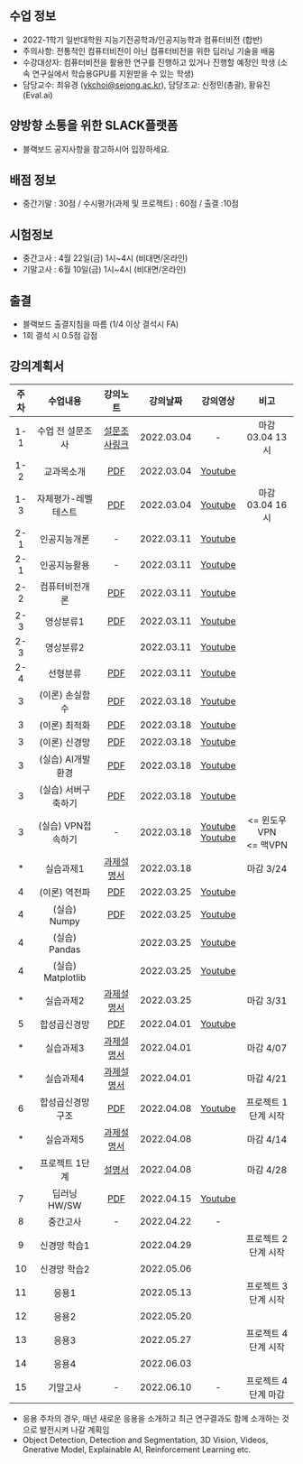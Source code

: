 
## 수업 정보
- 2022-1학기 일반대학원 지능기전공학과/인공지능학과 컴퓨터비전 (합반)
- 주의사항: 전통적인 컴퓨터비전이 아닌 컴퓨터비전을 위한 딥러닝 기술을 배움 
- 수강대상자: 컴퓨터비전을 활용한 연구를 진행하고 있거나 진행할 예정인 학생 (소속 연구실에서 학습용GPU를 지원받을 수 있는 학생)
- 담당교수: 최유경 (ykchoi@sejong.ac.kr), 담당조교: 신정민(총괄), 황유진(Eval.ai)

## 양방향 소통을 위한 SLACK플랫폼
- 블랙보드 공지사항을 참고하시어 입장하세요. 


## 배점 정보
- 중간기말 : 30점 / 수시평가(과제 및 프로젝트) : 60점 / 출결 :10점

## 시험정보
- 중간고사 : 4월 22일(금) 1시~4시 (비대면/온라인)
- 기말고사 : 6월 10일(금) 1시~4시 (비대면/온라인)

## 출결
- 블랙보드 출결지침을 따름 (1/4 이상 결석시 FA)
- 1회 결석 시 0.5점 감점


## 강의계획서
| 주차 | 수업내용 | 강의노트 | 강의날짜 | 강의영상 | 비고 | 
|:---:|:---:|:---:|:---:|:---:|:---:| 
|1-1| 수업 전 설문조사 | [설문조사링크](https://forms.gle/7KGFY31TN2DxgZpv6) | 2022.03.04 | - | 마감 03.04 13시 |
|1-2| 교과목소개 | [PDF](https://github.com/sejongresearch/2022.ComputerVision/blob/main/LectureNote/%5B%E1%84%8F%E1%85%A5%E1%86%B7%E1%84%91%E1%85%B2%E1%84%90%E1%85%A5%E1%84%87%E1%85%B5%E1%84%8C%E1%85%A5%E1%86%AB%5D%5B1%E1%84%8C%E1%85%AE%E1%84%8E%E1%85%A1%5D%20%E1%84%80%E1%85%AA%E1%84%86%E1%85%A9%E1%86%A8%E1%84%89%E1%85%A9%E1%84%80%E1%85%A2%20(2022).pdf) | 2022.03.04 | [Youtube](https://youtu.be/qppT9InrQsI) | |
|1-3| 자체평가-레벨테스트 | [PDF](https://github.com/sejongresearch/2022.ComputerVision/blob/main/LectureNote/%5B%E1%84%8F%E1%85%A5%E1%86%B7%E1%84%91%E1%85%B2%E1%84%90%E1%85%A5%E1%84%87%E1%85%B5%E1%84%8C%E1%85%A5%E1%86%AB%5D%5B1%E1%84%8C%E1%85%AE%E1%84%8E%E1%85%A1%5D%20%E1%84%85%E1%85%A6%E1%84%87%E1%85%A6%E1%86%AF%E1%84%90%E1%85%A6%E1%84%89%E1%85%B3%E1%84%90%E1%85%B3%20(2022).pdf) | 2022.03.04 | [Youtube](https://youtu.be/Rzk-0lCN9lw) | 마감 03.04 16시 |
|2-1| 인공지능개론  | - | 2022.03.11 | [Youtube](https://youtu.be/vdzaVKzJikY) | |
|2-1| 인공지능활용  | - | 2022.03.11 | [Youtube](https://youtu.be/uqapSC9Spos) | |
|2-2| 컴퓨터비전개론 | [PDF]()  | 2022.03.11 | [Youtube]() | |
|2-3|   영상분류1 | [PDF](https://github.com/sejongresearch/2022.ComputerVision/blob/main/LectureNote/%5B%E1%84%8F%E1%85%A5%E1%86%B7%E1%84%91%E1%85%B2%E1%84%90%E1%85%A5%E1%84%87%E1%85%B5%E1%84%8C%E1%85%A5%E1%86%AB%5D%5B2%E1%84%8C%E1%85%AE%E1%84%8E%E1%85%A1%5D%20%E1%84%8B%E1%85%A7%E1%86%BC%E1%84%89%E1%85%A1%E1%86%BC%E1%84%87%E1%85%AE%E1%86%AB%E1%84%85%E1%85%B2%20(2022).pdf) | 2022.03.11 | [Youtube](https://youtu.be/ZnDGBvnNsSU) |  |
|2-3|   영상분류2 |  | 2022.03.11 |  [Youtube](https://youtu.be/bsZq4-P8eek) |  |
|2-4|   선형분류   | [PDF](https://github.com/sejongresearch/2022.ComputerVision/blob/main/LectureNote/%5B%E1%84%8F%E1%85%A5%E1%86%B7%E1%84%91%E1%85%B2%E1%84%90%E1%85%A5%E1%84%87%E1%85%B5%E1%84%8C%E1%85%A5%E1%86%AB%5D%5B2%E1%84%8C%E1%85%AE%E1%84%8E%E1%85%A1%5D%20%E1%84%89%E1%85%A5%E1%86%AB%E1%84%92%E1%85%A7%E1%86%BC%E1%84%87%E1%85%AE%E1%86%AB%E1%84%85%E1%85%B2%20(2022).pdf) | 2022.03.11 | [Youtube](https://youtu.be/X-k5QjFnzmI) |  |
|3|   (이론) 손실함수   | [PDF](https://github.com/sejongresearch/2022.ComputerVision/blob/main/LectureNote/%5B%E1%84%8F%E1%85%A5%E1%86%B7%E1%84%91%E1%85%B2%E1%84%90%E1%85%A5%E1%84%87%E1%85%B5%E1%84%8C%E1%85%A5%E1%86%AB%5D%5B3%E1%84%8C%E1%85%AE%E1%84%8E%E1%85%A1%5D%20%E1%84%89%E1%85%A9%E1%86%AB%E1%84%89%E1%85%B5%E1%86%AF%E1%84%92%E1%85%A1%E1%86%B7%E1%84%89%E1%85%AE%20(2022).pdf) | 2022.03.18 | [Youtube](https://youtu.be/3o-AtdLvSBA) |  |
|3|    (이론) 최적화   | [PDF](https://github.com/sejongresearch/2022.ComputerVision/blob/main/LectureNote/%5B%E1%84%8F%E1%85%A5%E1%86%B7%E1%84%91%E1%85%B2%E1%84%90%E1%85%A5%E1%84%87%E1%85%B5%E1%84%8C%E1%85%A5%E1%86%AB%5D%5B3%E1%84%8C%E1%85%AE%E1%84%8E%E1%85%A1%5D%20%E1%84%8E%E1%85%AC%E1%84%8C%E1%85%A5%E1%86%A8%E1%84%92%E1%85%AA%20(2022).pdf) | 2022.03.18 | [Youtube](https://youtu.be/N_l3OjVa7xY) |  |
|3|    (이론) 신경망   | [PDF](https://github.com/sejongresearch/2022.ComputerVision/blob/main/LectureNote/%5B%E1%84%8F%E1%85%A5%E1%86%B7%E1%84%91%E1%85%B2%E1%84%90%E1%85%A5%E1%84%87%E1%85%B5%E1%84%8C%E1%85%A5%E1%86%AB%5D%5B3%E1%84%8C%E1%85%AE%E1%84%8E%E1%85%A1%5D%20%E1%84%89%E1%85%B5%E1%86%AB%E1%84%80%E1%85%A7%E1%86%BC%E1%84%86%E1%85%A1%E1%86%BC%20(2022).pdf) | 2022.03.18 | [Youtube](https://youtu.be/bzLMpjSnzM0) |  |
|3|    (실습) AI개발환경   | [PDF](https://github.com/sejongresearch/2022.ComputerVision/blob/main/LectureNote/%5B%E1%84%8F%E1%85%A5%E1%86%B7%E1%84%91%E1%85%B2%E1%84%90%E1%85%A5%E1%84%87%E1%85%B5%E1%84%8C%E1%85%A5%E1%86%AB%5D%5B3%E1%84%8C%E1%85%AE%E1%84%8E%E1%85%A1%5D%5B%E1%84%89%E1%85%B5%E1%86%AF%E1%84%89%E1%85%B3%E1%86%B8%5D%20AI%E1%84%91%E1%85%B3%E1%84%85%E1%85%A9%E1%84%80%E1%85%B3%E1%84%85%E1%85%A2%E1%84%86%E1%85%B5%E1%86%BC%E1%84%8B%E1%85%B3%E1%86%AF%20%E1%84%8B%E1%85%B1%E1%84%92%E1%85%A1%E1%86%AB%20%E1%84%80%E1%85%A2%E1%84%87%E1%85%A1%E1%86%AF%E1%84%92%E1%85%AA%E1%86%AB%E1%84%80%E1%85%A7%E1%86%BC.pdf) | 2022.03.18 | [Youtube](https://youtu.be/5Ub634gSOoc) |  |
|3|    (실습) 서버구축하기  | [PDF](https://github.com/sejongresearch/2022.ComputerVision/blob/main/LectureNote/%5B%E1%84%8F%E1%85%A5%E1%86%B7%E1%84%91%E1%85%B2%E1%84%90%E1%85%A5%E1%84%87%E1%85%B5%E1%84%8C%E1%85%A5%E1%86%AB%5D%5B3%E1%84%8C%E1%85%AE%E1%84%8E%E1%85%A1%5D%5B%E1%84%89%E1%85%B5%E1%86%AF%E1%84%89%E1%85%B3%E1%86%B8%5D%20%E1%84%91%E1%85%B3%E1%84%85%E1%85%A1%E1%84%8B%E1%85%B5%E1%84%87%E1%85%B5%E1%86%BA%E1%84%89%E1%85%A5%E1%84%87%E1%85%A5%20%E1%84%80%E1%85%AE%E1%84%8E%E1%85%AE%E1%86%A8%E1%84%92%E1%85%A1%E1%84%80%E1%85%B5.pdf) | 2022.03.18 | [Youtube](https://youtu.be/b7L0bKHtFn4) |  |
|3|    (실습) VPN접속하기  | - | 2022.03.18 | [Youtube](https://youtu.be/3AG35xlyoLk) <br> [Youtube](https://youtu.be/Lt22rHN5T0I) | <= 윈도우VPN <br> <= 맥VPN |
| * |    실습과제1   | [과제설명서](https://github.com/sejongresearch/2022.ComputerVision/blob/main/Labs/w3p1.md) | 2022.03.18 | | 마감 3/24 |
| 4 |    (이론) 역전파   | [PDF](https://github.com/sejongresearch/2022.ComputerVision/blob/main/LectureNote/%5B%E1%84%8F%E1%85%A5%E1%86%B7%E1%84%91%E1%85%B2%E1%84%90%E1%85%A5%E1%84%87%E1%85%B5%E1%84%8C%E1%85%A5%E1%86%AB%5D%5B4%E1%84%8C%E1%85%AE%E1%84%8E%E1%85%A1%5D%20%E1%84%8B%E1%85%A7%E1%86%A8%E1%84%8C%E1%85%A5%E1%86%AB%E1%84%91%E1%85%A1%20(2022).pdf) | 2022.03.25 | [Youtube](https://youtu.be/sIBb_XjCr_o) |  |
| 4 |    (실습) Numpy   | [PDF](https://github.com/sejongresearch/2022.ComputerVision/blob/main/LectureNote/%5B%E1%84%8F%E1%85%A5%E1%86%B7%E1%84%91%E1%85%B2%E1%84%90%E1%85%A5%E1%84%87%E1%85%B5%E1%84%8C%E1%85%A5%E1%86%AB%5D%5B4%E1%84%8C%E1%85%AE%E1%84%8E%E1%85%A1%5D%20ML%E1%84%91%E1%85%B3%E1%84%85%E1%85%A9%E1%84%80%E1%85%B3%E1%84%85%E1%85%A2%E1%84%86%E1%85%B5%E1%86%BC%E1%84%8B%E1%85%B3%E1%86%AF%20%E1%84%8B%E1%85%B1%E1%84%92%E1%85%A1%E1%86%AB%20%E1%84%85%E1%85%A1%E1%84%8B%E1%85%B5%E1%84%87%E1%85%B3%E1%84%85%E1%85%A5%E1%84%85%E1%85%B5%20(2022).pdf) | 2022.03.25 | [Youtube](https://youtu.be/ldPlbc5E604) |  |
| 4 |    (실습) Pandas   |  | 2022.03.25 | [Youtube](https://youtu.be/lKVS3usOILA) |  |
| 4 |    (실습) Matplotlib   |  | 2022.03.25 | [Youtube](https://youtu.be/JA7-WTUfPW4) |  |
| * |    실습과제2   | [과제설명서](https://github.com/sejongresearch/2022.ComputerVision/blob/main/Labs/w4p1.md) | 2022.03.25 | | 마감 3/31 |
| 5 | 합성곱신경망  | [PDF](https://github.com/sejongresearch/2022.ComputerVision/blob/main/LectureNote/%5B%E1%84%8F%E1%85%A5%E1%86%B7%E1%84%91%E1%85%B2%E1%84%90%E1%85%A5%E1%84%87%E1%85%B5%E1%84%8C%E1%85%A5%E1%86%AB%5D%5B5%E1%84%8C%E1%85%AE%E1%84%8E%E1%85%A1%5D%20%E1%84%92%E1%85%A1%E1%86%B8%E1%84%89%E1%85%A5%E1%86%BC%E1%84%80%E1%85%A9%E1%86%B8%E1%84%89%E1%85%B5%E1%86%AB%E1%84%80%E1%85%A7%E1%86%BC%E1%84%86%E1%85%A1%E1%86%BC%20(2022).pdf) | 2022.04.01 | [Youtube](https://youtu.be/KL1cI6y9oYc) |  |
| * |    실습과제3   | [과제설명서](https://github.com/sejongresearch/2022.ComputerVision/blob/main/Labs/w5p2.md) | 2022.04.01 | | 마감 4/07 |
| * |    실습과제4   | [과제설명서](https://github.com/sejongresearch/2022.ComputerVision/blob/main/Labs/w5p1.md) | 2022.04.01 | | 마감 4/21 |
| 6 | 합성곱신경망 구조 | [PDF](https://github.com/sejongresearch/2022.ComputerVision/blob/main/LectureNote/%5B%E1%84%8F%E1%85%A5%E1%86%B7%E1%84%91%E1%85%B2%E1%84%90%E1%85%A5%E1%84%87%E1%85%B5%E1%84%8C%E1%85%A5%E1%86%AB%5D%5B6%E1%84%8C%E1%85%AE%E1%84%8E%E1%85%A1%5D%20%E1%84%92%E1%85%A1%E1%86%B8%E1%84%89%E1%85%A5%E1%86%BC%E1%84%80%E1%85%A9%E1%86%B8%E1%84%89%E1%85%B5%E1%86%AB%E1%84%80%E1%85%A7%E1%86%BC%E1%84%86%E1%85%A1%E1%86%BC%20%E1%84%80%E1%85%AE%E1%84%8C%E1%85%A9%20(2022).pdf) | 2022.04.08 | [Youtube](https://youtu.be/89J4xj5wMfY) | 프로젝트 1단계 시작 |
| * |    실습과제5   | [과제설명서](https://github.com/sejongresearch/2022.ComputerVision/tree/main/Labs/w6p1) | 2022.04.08 | | 마감 4/14 |
| * |   프로젝트 1단계   | [설명서](https://github.com/sejongresearch/2022.ComputerVision/tree/main/Labs/project) | 2022.04.08 | | 마감 4/28 |
| 7 | 딥러닝 HW/SW | [PDF](https://github.com/sejongresearch/2022.ComputerVision/blob/main/LectureNote/%5B%E1%84%8F%E1%85%A5%E1%86%B7%E1%84%91%E1%85%B2%E1%84%90%E1%85%A5%E1%84%87%E1%85%B5%E1%84%8C%E1%85%A5%E1%86%AB%5D%5B7%E1%84%8C%E1%85%AE%E1%84%8E%E1%85%A1%5D%20%E1%84%83%E1%85%B5%E1%86%B8%E1%84%85%E1%85%A5%E1%84%82%E1%85%B5%E1%86%BC%20HW:SW%20(2022).pdf) | 2022.04.15 | [Youtube](https://youtu.be/zZtqmXwo7-8) |  |
| 8 | 중간고사 | - | 2022.04.22 | - |  |
| 9 | 신경망 학습1 |  | 2022.04.29 | |  프로젝트 2단계 시작 |
| 10 | 신경망 학습2 |  | 2022.05.06 | |  |
| 11 | 응용1 |  | 2022.05.13 | | 프로젝트 3단계 시작 |
| 12 | 응용2 |  | 2022.05.20 | |  |
| 13 | 응용3 |  | 2022.05.27 | | 프로젝트 4단계 시작 |
| 14 | 응용4 |  | 2022.06.03 | |  |
| 15 |  기말고사 | - | 2022.06.10 | - | 프로젝트 4단계 마감 |

* 응용 주차의 경우, 매년 새로운 응용을 소개하고 최근 연구결과도 함께 소개하는 것으로 발전시켜 나갈 계획임
* Object Detection, Detection and Segmentation, 3D Vision, Videos, Gnerative Model, Explainable AI, Reinforcement Learning etc.







